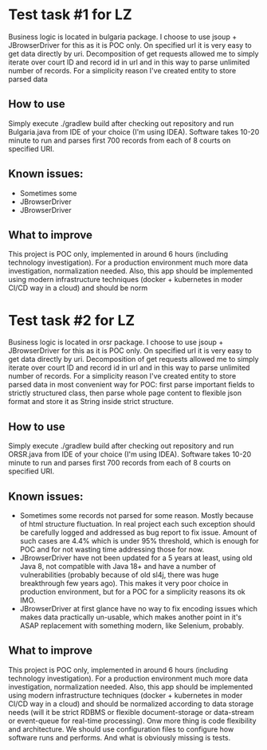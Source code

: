 # Test task #1 for LZ
Business logic is located in bulgaria package. I choose to use jsoup + JBrowserDriver for this as it is POC only.
On specified url it is very easy to get data directly by uri. Decomposition of get requests allowed me to simply iterate over court ID and record id in url and in this way to parse unlimited number of records. For a simplicity reason I've created entity to store parsed data
## How to use
Simply execute ./gradlew build after checking out repository and run Bulgaria.java from IDE of your choice (I'm using IDEA). Software takes 10-20 minute to run and parses first 700 records from each of 8 courts on specified URI.
## Known issues:
* Sometimes some
* JBrowserDriver
* JBrowserDriver
## What to improve
This project is POC only, implemented in around 6 hours (including technology investigation). For a production environment much more data investigation, normalization needed. Also, this app should be implemented using modern infrastructure techniques (docker + kubernetes in moder CI/CD way in a cloud) and should be norm

# Test task #2 for LZ
Business logic is located in orsr package. I choose to use jsoup + JBrowserDriver for this as it is POC only.
On specified url it is very easy to get data directly by uri. Decomposition of get requests allowed me to simply iterate over court ID and record id in url and in this way to parse unlimited number of records. For a simplicity reason I've created entity to store parsed data in most convenient way for POC: first parse important fields to strictly structured class, then parse whole page content to flexible json format and store it as String inside strict structure.
## How to use
Simply execute ./gradlew build after checking out repository and run ORSR.java from IDE of your choice (I'm using IDEA). Software takes 10-20 minute to run and parses first 700 records from each of 8 courts on specified URI.
## Known issues:
* Sometimes some records not parsed for some reason. Mostly because of html structure fluctuation. In real project each such exception should be carefully logged and addressed as bug report to fix issue. Amount of such cases are 4.4% which is under 95% threshold, which is enough for POC and for not wasting time addressing those for now.
* JBrowserDriver have not been updated for a 5 years at least, using old Java 8, not compatible with Java 18+ and have a number of vulnerabilities (probably because of old sl4j, there was huge breakthrough few years ago). This makes it very poor choice in production environment, but for a POC for a simplicity reasons its ok IMO.
* JBrowserDriver at first glance have no way to fix encoding issues which makes data practically un-usable, which makes another point in it's ASAP replacement with something modern, like Selenium, probably.
## What to improve
This project is POC only, implemented in around 6 hours (including technology investigation). For a production environment much more data investigation, normalization needed. Also, this app should be implemented using modern infrastructure techniques (docker + kubernetes in moder CI/CD way in a cloud) and should be normalized according to data storage needs (will it be strict RDBMS or flexible document-storage or data-stream or event-queue for real-time processing). Onw more thing is code flexibility and architecture. We should use configuration files to configure how software runs and performs. And what is obviously missing is tests.